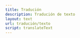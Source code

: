 ```yaml
---
title: Tradución
description: Tradución de texto
layout: text
url: tradución/texto
script: translateText
---
```

